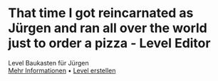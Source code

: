 # That time I got reincarnated as Jürgen and ran all over the world just to order a pizza - Level Editor

Level Baukasten für Jürgen  
[Mehr Informationen](https://discord.gg/KeEfWSDuWW) • [Level erstellen](https://juergen.vercel.app/)
